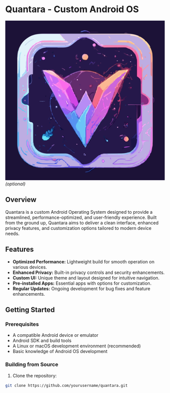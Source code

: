 # Quantara - Custom Android OS

![Quantara Logo](https://github.com/QuantungDev/Quantara/blob/main/quantara_logo.svg) *(optional)*

## Overview
Quantara is a custom Android Operating System designed to provide a streamlined, performance-optimized, and user-friendly experience. Built from the ground up, Quantara aims to deliver a clean interface, enhanced privacy features, and customization options tailored to modern device needs.

## Features
- **Optimized Performance:** Lightweight build for smooth operation on various devices.
- **Enhanced Privacy:** Built-in privacy controls and security enhancements.
- **Custom UI:** Unique theme and layout designed for intuitive navigation.
- **Pre-installed Apps:** Essential apps with options for customization.
- **Regular Updates:** Ongoing development for bug fixes and feature enhancements.

## Getting Started
### Prerequisites
- A compatible Android device or emulator
- Android SDK and build tools
- A Linux or macOS development environment (recommended)
- Basic knowledge of Android OS development

### Building from Source
1. Clone the repository:
```bash
git clone https://github.com/yourusername/quantara.git
